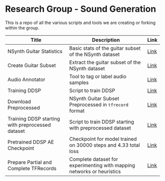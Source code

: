 # Research Group - Sound Generation

This is a repo of all the various scripts and tools we are creating or forking within the group.

|Title|Description|Link|
|---|---|---|
|NSynth Guitar Statistics|Basic stats of the guitar subset of the NSynth dataset|[Link](https://github.com/TheSoundOfAIOSR/rg_sound_generation/blob/main/members/amit/NSynth%20Guitar%20Subset%20Stats.ipynb)|
|Create Guitar Subset|Extract the guitar subset of the NSynth dataset|[Link](https://github.com/TheSoundOfAIOSR/rg_sound_generation/blob/main/members/amit/create_subset.py)|
|Audio Annotator|Tool to tag or label audio samples|[Link](members/amit/AudioAnnotator)|
|Training DDSP|Script to train DDSP|[Link](https://github.com/TheSoundOfAIOSR/rg_sound_generation/blob/main/members/fabio/train_ddsp_nsynth_guitar.ipynb)|
|Download Preprocessed|NSynth Guitar Subset Preprocessed in `tfrecord` format|[Link](https://github.com/TheSoundOfAIOSR/rg_sound_generation/blob/main/members/amit/Download%20Preprocessed.ipynb)|
|Training DDSP starting with preprocessed dataset|Script to train DDSP starting with preprocessed dataset|[Link](https://github.com/TheSoundOfAIOSR/rg_sound_generation/blob/main/members/fabio/train_ddsp_nsynth_guitar.ipynb)|
|Pretrained DDSP AE Checkpoint|Checkpoint for model trained on 30000 steps and 4.33 total loss|[Link](https://drive.google.com/drive/folders/1OALSV41sMOULW4zQ-r7qO5aBIbDV_wd3?usp=sharing)|
|Prepare Partial and Complete TFRecords|Complete dataset for experimenting with mapping networks or heuristics|[Link](https://github.com/TheSoundOfAIOSR/rg_sound_generation/blob/main/members/fabio/prepare_partial_complete_tfrecord.ipynb)|
